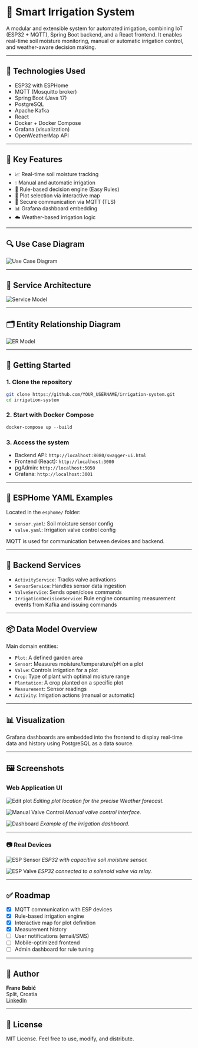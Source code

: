 # 🌱 Smart Irrigation System

A modular and extensible system for automated irrigation, combining IoT (ESP32 + MQTT), Spring Boot backend, and a React frontend. It enables real-time soil moisture monitoring, manual or automatic irrigation control, and weather-aware decision making.

---

## 📌 Technologies Used

- ESP32 with ESPHome
- MQTT (Mosquitto broker)
- Spring Boot (Java 17)
- PostgreSQL
- Apache Kafka
- React
- Docker + Docker Compose
- Grafana (visualization)
- OpenWeatherMap API

---

## 🎯 Key Features

- 📈 Real-time soil moisture tracking
- 💧 Manual and automatic irrigation
- 🧠 Rule-based decision engine (Easy Rules)
- 📍 Plot selection via interactive map
- 🔄 Secure communication via MQTT (TLS)
- 📊 Grafana dashboard embedding
- ☁️ Weather-based irrigation logic

---

## 🔍 Use Case Diagram

![Use Case Diagram](docs/diagrams/rendered/use-cases.png)

---

## 🧠 Service Architecture

![Service Model](docs/diagrams/rendered/service-model.png)

---

## 🗂️ Entity Relationship Diagram

![ER Model](docs/diagrams/rendered/er-model.png)

---

## 🏁 Getting Started

### 1. Clone the repository

```bash
git clone https://github.com/YOUR_USERNAME/irrigation-system.git
cd irrigation-system
```

### 2. Start with Docker Compose

```powershell
docker-compose up --build
```

### 3. Access the system

- Backend API: `http://localhost:8080/swagger-ui.html`
- Frontend (React): `http://localhost:3000`
- pgAdmin: `http://localhost:5050`
- Grafana: `http://localhost:3001`

---

## 📡 ESPHome YAML Examples

Located in the `esphome/` folder:

- `sensor.yaml`: Soil moisture sensor config
- `valve.yaml`: Irrigation valve control config

MQTT is used for communication between devices and backend.

---

## 📘 Backend Services

- `ActivityService`: Tracks valve activations
- `SensorService`: Handles sensor data ingestion
- `ValveService`: Sends open/close commands
- `IrrigationDecisionService`: Rule engine consuming measurement events from Kafka and issuing commands

---

## 📦 Data Model Overview

Main domain entities:

- `Plot`: A defined garden area
- `Sensor`: Measures moisture/temperature/pH on a plot
- `Valve`: Controls irrigation for a plot
- `Crop`: Type of plant with optimal moisture range
- `Plantation`: A crop planted on a specific plot
- `Measurement`: Sensor readings
- `Activity`: Irrigation actions (manual or automatic)

---

## 📊 Visualization

Grafana dashboards are embedded into the frontend to display real-time data and history using PostgreSQL as a data source.

---

## 🖼️ Screenshots

### Web Application UI
![Edit plot](docs/screenshots/edit_plot.png)
*Editing plot location for the precise Weather forecast.*

![Manual Valve Control](docs/screenshots/manual_valve.png)
*Manual valve control interface.*

![Dashboard](docs/screenshots/dashboard.png)
*Example of the irrigation dashboard.*

---

### 📷 Real Devices

![ESP Sensor](docs/screenshots/esp_sensor.jpg)
*ESP32 with capacitive soil moisture sensor.*

![ESP Valve](docs/screenshots/esp_valve_on.jpg)
*ESP32 connected to a solenoid valve via relay.*

---

## ✅ Roadmap

- [x] MQTT communication with ESP devices
- [x] Rule-based irrigation engine
- [x] Interactive map for plot definition
- [x] Measurement history
- [ ] User notifications (email/SMS)
- [ ] Mobile-optimized frontend
- [ ] Admin dashboard for rule tuning

---

## 👤 Author

**Frane Bebić**  
Split, Croatia  
[LinkedIn](https://www.linkedin.com/in/frane-bebic)

---

## 📄 License

MIT License. Feel free to use, modify, and distribute.